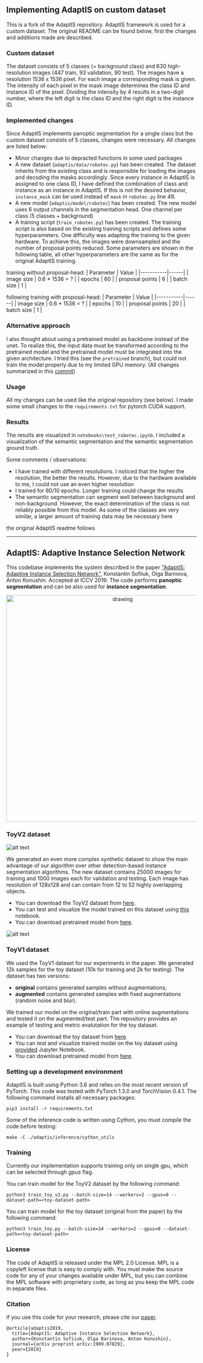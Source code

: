 ## Implementing AdaptIS on custom dataset
This is a fork of the AdaptIS repository. AdaptIS framework is used for a custom dataset. The original README can be found below, first the changes and additions made are described.

### Custom dataset
The dataset consists of 5 classes (+ background class) and 630 high-resolution images (447 train, 93 validation, 90 test). The images have a resolution 1536 x 1536 pixel. For each image a corresponding mask is given. The intensity of each pixel in the mask image determines the class ID and instance ID of the pixel. Dividing the intensity by 4 results in a two-digit number, where the left digit is the class ID and the right digit is the instance ID.

### Implemented changes
Since AdaptIS implements panoptic segmentation for a single class but the custom dataset consists of 5 classes, changes were necessary. All changes are listed below:

* Minor changes due to depracted functions in some used packages
* A new dataset (`adaptis/data/robotec.py`) has been created. The dataset inherits from the existing class and is responsible for loading the images and decoding the masks accordingly. Since every instance in AdaptIS is assigned to one class ID, I have defined the combination of class and instance as an instance in AdaptIS. If this is not the desired behavior, `instance_mask` can be used instead of `mask` in `robotec.py` line 49. 
* A new model (`adaptis/model/robotec`) has been created. The new model uses 6 output channels in the segmentation head. One channel per class (5 classes + background)
* A training script (`train_robotec.py`) has been created. The training script is also based on the existing training scripts and defines some hyperparameters. One difficulty was adapting the training to the given hardware. To achieve this, the images were downsampled and the number of proposal points reduced. Some parameters are shown in the following table, all other hyperparameters are the same as for the original AdaptIS training.

training without proposal-head:
| Parameter | Value |
|-----------|------|
|   image size  |    0.6 * 1536 = ?  |
|   epochs   |   60   |
|   proposal points | 6 |
| batch size | 1 |

following training with proposal-head:
| Parameter | Value |
|-----------|------|
|   image size  |    0.6 * 1536 = ?  |
|   epochs   |   10  |
|   proposal points | 20 |
| batch size | 1 |

### Alternative approach
I also thought about using a pretrained model as backbone instead of the unet. To realize this, the input data must be transformed according to the pretrained model and the pretrained model must be integrated into the given architecture. I tried this (see the `pretrained` branch), but could not train the model properly due to my limited GPU memory. (All changes summarized in this [commit](https://github.com/kochjh/adaptis/commit/f3cfc310b74b9f536265c362ff70aad9982177f2))

### Usage
All my changes can be used like the original repository (see below). I made some small changes to the `requirements.txt` for pytorch CUDA support.

### Results

The results are visualized in `notebooks\test_robotec.ipynb`. I included a visualization of the semantic segmentation and the semantic segmentation ground truth.

Some comments / observations:
* I have trained with different resolutions. I noticed that the higher the resolution, the better the results. However, due to the hardware available to me, I could not use an even higher resolution
* I trained for 60/10 epochs. Longer training could change the results
* The semantic segmentation can segment well between background and non-background. However, the exact determination of the class is not reliably possible from this model. As some of the classes are very similar, a larger amount of training data may be necessary here



the original AdaptIS readme follows

--------------------------------


## AdaptIS: Adaptive Instance Selection Network
This codebase implements the system described in the paper ["AdaptIS: Adaptive Instance Selection Network"](https://arxiv.org/abs/1909.07829), Konstantin Sofiiuk, Olga Barinova, Anton Konushin. Accepted at ICCV 2019.
The code performs **panoptic segmentation** and can be also used for **instance segmentation**.

<p align="center">
  <img src="./images/adaptis_model_scheme.png" alt="drawing" width="600"/>
</p>


### ToyV2 dataset
![alt text](./images/toy2_wide.jpg)

We generated an even more complex synthetic dataset to show the main advantage of our algorithm over other detection-based instance segmentation algorithms. The new dataset contains 25000 images for training and 1000 images each for validation and testing. Each image has resolution of 128x128 and can contain from 12 to 52 highly overlapping objects.

* You can download the ToyV2 dataset from [here](https://drive.google.com/open?id=1iUMuWZUA4wzBC3ka01jkUM5hNqU3rV_U). 
* You can test and visualize the model trained on this dataset using [this](notebooks/test_toy_v2_model.ipynb) notebook.
* You can download pretrained model from [here](https://drive.google.com/open?id=1fq72ZeVdOHM37Qv648lRVVD0VWjcD_a2).

![alt text](./images/toy_v2_comparison.jpg)


### ToyV1 dataset

We used the ToyV1 dataset for our experiments in the paper. We generated 12k samples for the toy dataset (10k for training and 2k for testing). The dataset has two versions:
* **original** contains generated samples without augmentations;
* **augmented** contains generated samples with fixed augmentations (random noise and blur).

We trained our model on the original/train part with online augmentations and tested it on the augmented/test part. The repository provides an example of testing and metric evalutation for the toy dataset.
* You can download the toy dataset from [here](https://drive.google.com/open?id=161UZrYSE_B3W3hIvs1FaXFvoFaZae4FT). 
* You can test and visualize trained model on the toy dataset using [provided](notebooks/test_toy_model.ipynb) Jupyter Notebook.
* You can download pretrained model from [here](https://drive.google.com/file/d/1n1UzzNN_9H2F71xyhKckJDr8XHDSJ-py).


### Setting up a development environment

AdaptIS is built using Python 3.6 and relies on the most recent version of PyTorch. This code was tested with PyTorch 1.3.0 and TorchVision 0.4.1. The following command installs all necessary packages:

```
pip3 install -r requirements.txt
```

Some of the inference code is written using Cython, you must compile the code before testing:
```
make -C ./adaptis/inference/cython_utils
```


### Training

Currently our implementation supports training only on single gpu, which can be selected through *gpus* flag.

You can train model for the ToyV2 dataset by the following command:
```
python3 train_toy_v2.py --batch-size=14 --workers=2 --gpus=0 --dataset-path=<toy-dataset-path>
```

You can train model for the toy dataset (original from the paper) by the following command:
```
python3 train_toy.py --batch-size=14 --workers=2 --gpus=0 --dataset-path=<toy-dataset-path>
```


### License
The code of AdaptIS is released under the MPL 2.0 License. MPL is a copyleft license that is easy to comply with. You must make the source code for any of your changes available under MPL, but you can combine the MPL software with proprietary code, as long as you keep the MPL code in separate files.


### Citation
If you use this code for your research, please cite our [paper](https://arxiv.org/abs/1909.07829).

```
@article{adaptis2019,
  title={AdaptIS: Adaptive Instance Selection Network},
  author={Konstantin Sofiiuk, Olga Barinova, Anton Konushin},
  journal={arXiv preprint arXiv:1909.07829},
  year={2019}
}
```
